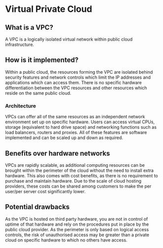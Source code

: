 # Virtual Private Cloud

## What is a VPC?
A VPC is a logically isolated virtual network within public cloud infrastructure. 

## How is it implemented?
Within a public cloud, the resources forming the VPC are isolated behind security features and network controls which limit the IP addresses and applications which can access them. There is no specific hardware differentiation between the VPC resources and other resources which reside on the same public cloud. 

### Architecture
VPCs can offer all of the same resources as an independent network environment set up on specific hardware. 
Users can access virtual CPUs, storage (equivalent to hard drive space) and networking functions such as load balancers, routers and proxies. 
All of these features are software implemented and can be scaled up and down as required. 

## Benefits over hardware networks
VPCs are rapidly scalable, as additional computing resources can be brought within the perimeter of the cloud without the need to install extra hardware. 
This also comes with cost benefits, as there is no requirement to purchase and maintain hardware. Due to the scale of cloud hosting providers, these costs can be shared among customers to make the per user/per server cost significantly lower. 

## Potential drawbacks
As the VPC is hosted on third party hardware, you are not in control of uptime of that hardware and rely on the procedures put in place by the public cloud provider. 
As the perimeter is only based on logical access controls, the risk of unauthorised access may be greater than a private cloud on specific hardware to which no others have access.  
